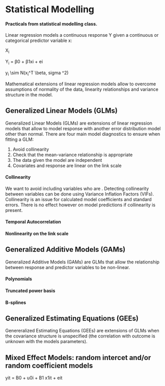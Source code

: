 # Statistical Modelling

#### Practicals from statistical modelling class.

Linear regression models a continuous response Y given a continuous or categorical predictor variable x:

X<sub>i</sub>

Y<sub>i</sub> = β0 + β1xi + ei 

y<sub>i</sub> \sim N(x<sub>i</sub>^T \beta, sigma ^2) 


Mathematical extensions of linear regression models allow to overcome assumptions of normality of the data, linearity relationships and variance structure in the model.


## Generalized Linear Models (GLMs)

Generalized Linear Models (GLMs) are extensions of linear regression models that allow to model response with another error distribution model other than normal.
There are four main model diagnostics to ensure when fitting a GLM:
  1. Avoid collinearity
  2. Check that the mean-variance relationship is appropriate
  3. The data given the model are independent
  4. Covariates and response are linear on the link scale

#### Collinearity
We want to avoid including variables who are . Detecting collinearity between variables can be done using Variance Inflation Factors (VIFs). Collinearity is an issue for calculated model coefficients and standard errors. There is no effect however on model predictions if collinearity is present.

#### Temporal Autocorrelation


#### Nonlinearity on the link scale 



## Generalized Additive Models (GAMs)

Generalized Additive Models (GAMs) are GLMs that allow the relationship between response and predictor variables to be non-linear.


#### Polynomials

#### Truncated power basis

#### B-splines



## Generalized Estimating Equations (GEEs)

Genereralized Estimating Equations (GEEs) are extensions of GLMs when the covariance structure is unspecified (the correlation with outcome is unknown with the models parameters). 


## Mixed Effect Models: random intercet and/or random coefficient models

yit = B0 + u0i + B1 x1it + eit
